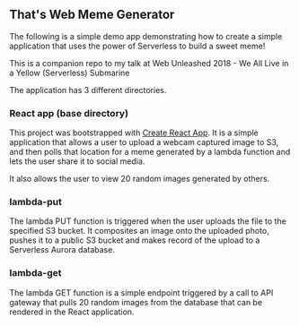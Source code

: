 ## That's Web Meme Generator

The following is a simple demo app demonstrating how to create a simple application that uses the power of Serverless to build a sweet meme!

This is a companion repo to my talk at Web Unleashed 2018 - We All Live in a Yellow (Serverless) Submarine

The application has 3 different directories.

### React app (base directory)

This project was bootstrapped with [Create React App](https://github.com/facebookincubator/create-react-app). It is a simple application that allows a user to upload a webcam captured image to S3, and then polls that location for a meme generated by a lambda function and lets the user share it to social media.

It also allows the user to view 20 random images generated by others.

### lambda-put

The lambda PUT function is triggered when the user uploads the file to the specified S3 bucket. It composites an image onto the uploaded photo, pushes it to a public S3 bucket and makes record of the upload to a Serverless Aurora database.

### lambda-get

The lambda GET function is a simple endpoint triggered by a call to API gateway that pulls 20 random images from the database that can be rendered in the React application.
